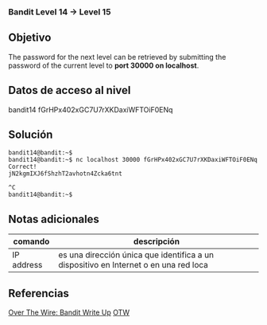 ### Bandit Level 14 → Level 15

## Objetivo
The password for the next level can be retrieved by submitting the password of the current level to **port 30000 on localhost**.

## Datos de acceso al nivel
bandit14 
fGrHPx402xGC7U7rXKDaxiWFTOiF0ENq

## Solución
```
bandit14@bandit:~$ 
bandit14@bandit:~$ nc localhost 30000 fGrHPx402xGC7U7rXKDaxiWFTOiF0ENq 
Correct!
jN2kgmIXJ6fShzhT2avhotn4Zcka6tnt 

^C 
bandit14@bandit:~$
```

## Notas adicionales

| comando | descripción |
|-----|-----|
| IP address | es una dirección única que identifica a un dispositivo en Internet o en una red loca |
## Referencias
[Over The Wire: Bandit Write Up](https://jwuk.files.wordpress.com/2016/05/writeup1.pdf)
[OTW](https://axcheron.github.io/writeups/otw/bandit/)

